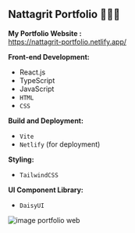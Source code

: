 ## Nattagrit Portfolio 👨🏻‍💻
**My Portfolio Website :**\
https://nattagrit-portfolio.netlify.app/

**Front-end Development:**
- React.js
- TypeScript
- JavaScript
- `HTML`
- `CSS`

**Build and Deployment:**
- `Vite`
- `Netlify` (for deployment)

**Styling:**
- `TailwindCSS`

**UI Component Library:**
- `DaisyUI`

![image portfolio web](https://github.com/Basicbay/Portfolio-Website/assets/151770227/fe948dcc-2f4b-4408-b2fb-2c49c9f87d65)


